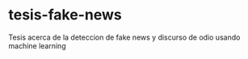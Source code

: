 # tesis-fake-news
Tesis acerca de la deteccion de fake news y discurso de odio usando machine learning
